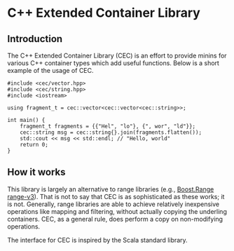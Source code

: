 C++ Extended Container Library
==============================

Introduction
------------

The C++ Extended Container Library (CEC) is an effort to provide minins for
various C++ container types which add useful functions. Below is a short example
of the usage of CEC.

    #include <cec/vector.hpp>
    #include <cec/string.hpp>
    #include <iostream>

    using fragment_t = cec::vector<cec::vector<cec::string>>;

    int main() {
        fragment_t fragments = {{"Hel", "lo"}, {", wor", "ld"}};
        cec::string msg = cec::string{}.join(fragments.flatten());
        std::cout << msg << std::endl; // "Hello, world"
        return 0;
    }

How it works
------------

This library is largely an alternative to range libraries (e.g.,
[Boost.Range](http://www.boost.org/doc/libs/1_57_0/libs/range/doc/html/range/introduction.html)
[range-v3](https://github.com/ericniebler/range-v3)). That is not to say
that CEC is as sophisticated as these works; it is not. Generally, range libraries
are able to achieve relatively inexpensive operations like mapping and filtering,
without actually copying the underling containers. CEC, as a general rule, does
perform a copy on non-modifying operations.

The interface for CEC is inspired by the Scala standard library.

